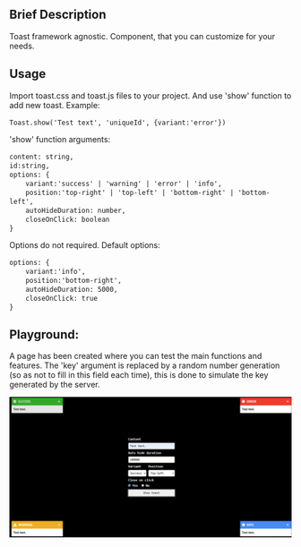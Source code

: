 ## Brief Description

Toast framework agnostic. Component, that you can customize for your needs.

## Usage

Import toast.css and toast.js files to your project. And use 'show' function to add new toast.
Example:

```
Toast.show('Test text', 'uniqueId', {variant:'error'})
```

'show' function arguments:

```
content: string,
id:string,
options: {
    variant:'success' | 'warning' | 'error' | 'info',
    position:'top-right' | 'top-left' | 'bottom-right' | 'bottom-left',
    autoHideDuration: number,
    closeOnClick: boolean
}
```

Options do not required. Default options:

```
options: {
    variant:'info',
    position:'bottom-right',
    autoHideDuration: 5000,
    closeOnClick: true
}
```

## Playground:

A page has been created where you can test the main functions and features. The 'key' argument is replaced by a random number generation (so as not to fill in this field each time), this is done to simulate the key generated by the server.

![Playground](./screenshots/playground.png)
